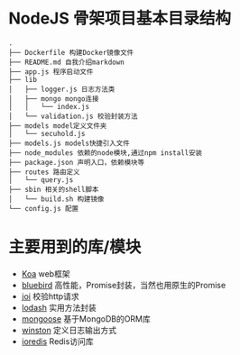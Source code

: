 # NodeJS 骨架项目基本目录结构
```
.
├── Dockerfile 构建Docker镜像文件
├── README.md 自我介绍markdown
├── app.js 程序启动文件
├── lib
│   ├── logger.js 日志方法类
│   ├── mongo mongo连接
│   │   └── index.js
│   └── validation.js 校验封装方法
├── models model定义文件夹
│   └── secuhold.js
├── models.js models快捷引入文件
├── node_modules 依赖的node模块,通过npm install安装
├── package.json 声明入口，依赖模块等
├── routes 路由定义
│   └── query.js
├── sbin 相关的shell脚本
│   └── build.sh 构建镜像
└── config.js 配置
```
# 主要用到的库/模块
* [Koa](http://koajs.com/) web框架
* [bluebird](http://bluebirdjs.com/) 高性能，Promise封装，当然也用原生的Promise
* [joi](https://github.com/hapijs/joi/) 校验http请求
* [lodash](https://lodash.com/) 实用方法封装
* [mongoose](http://mongoosejs.com/) 基于MongoDB的ORM库
* [winston](https://github.com/winstonjs/winston) 定义日志输出方式
* [ioredis](https://github.com/luin/ioredis) Redis访问库